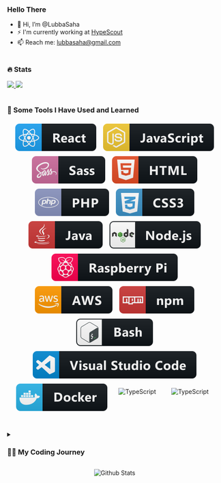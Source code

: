 ### Hello There

- 👋 Hi, I’m @LubbaSaha
- ⚡️ I'm currently working at <a href="https://www.hypescout.co/">HypeScout</a>
- 📫 Reach me: lubbasaha@gmail.com

#

### 🔥 Stats

<a href="https://github.com/LubbaSaha">
  <img height="150em" src="https://github-readme-stats.vercel.app/api?username=LubbaSaha&show_icons=true&theme=radical&hide=stars,contribs&count_private=true" />
  <img height="150em" src="https://github-readme-stats.vercel.app/api/top-langs/?username=LubbaSaha&layout=compact&theme=radical" />
</a>

#

### 🚀  Some Tools I Have Used and Learned

<p align="center">
  <!-- For more icons please follow  https://github.com/MikeCodesDotNET/ColoredBadges -->
  <img src="https://raw.githubusercontent.com/8bithemant/8bithemant/master/svg/dev/frameworks/react.svg" alt="react" style="vertical-align:top; margin:6px">
  <img src="https://raw.githubusercontent.com/8bithemant/8bithemant/master/svg/dev/languages/js.svg" alt="js" style="vertical-align:top; margin:6px">
  <img src="https://raw.githubusercontent.com/MikeCodesDotNET/ColoredBadges/4a38660afb7be89a6032218589b4454a1285c7f8/svg/dev/languages/sass.svg" alt="sass" style="vertical-align:top; margin:6px">
  <img src="https://raw.githubusercontent.com/8bithemant/8bithemant/master/svg/dev/languages/html.svg" alt="html" style="vertical-align:top; margin:6px">    

  <img src="https://raw.githubusercontent.com/MikeCodesDotNET/ColoredBadges/4a38660afb7be89a6032218589b4454a1285c7f8/svg/dev/languages/php.svg" alt="php" style="vertical-align:top; margin:6px">
  <img src="https://raw.githubusercontent.com/MikeCodesDotNET/ColoredBadges/4a38660afb7be89a6032218589b4454a1285c7f8/svg/dev/languages/css3.svg" alt="css3" style="vertical-align:top; margin:6px">
  <img src="https://raw.githubusercontent.com/MikeCodesDotNET/ColoredBadges/4a38660afb7be89a6032218589b4454a1285c7f8/svg/dev/languages/java.svg" alt="java" style="vertical-align:top; margin:6px">

  <img src="https://raw.githubusercontent.com/MikeCodesDotNET/ColoredBadges/4a38660afb7be89a6032218589b4454a1285c7f8/svg/dev/frameworks/nodejs.svg" alt="nodejs" style="vertical-align:top; margin:6px">

  <img src="https://raw.githubusercontent.com/MikeCodesDotNET/ColoredBadges/4a38660afb7be89a6032218589b4454a1285c7f8/svg/devices/raspberrypi.svg" alt="raspberrypi" style="vertical-align:top; margin:6px">

  <img src="https://raw.githubusercontent.com/8bithemant/8bithemant/master/svg/dev/services/aws.svg" alt="aws" style="vertical-align:top; margin:6px">

  <img src="https://raw.githubusercontent.com/8bithemant/8bithemant/master/svg/dev/services/npm.svg" alt="npm" style="vertical-align:top; margin:6px">
  <img src="https://raw.githubusercontent.com/8bithemant/8bithemant/master/svg/dev/tools/bash.svg" alt="bash" style="vertical-align:top; margin:6px">
  <img src="https://raw.githubusercontent.com/8bithemant/8bithemant/master/svg/dev/tools/visualstudio_code.svg" alt="vscode" style="vertical-align:top; margin:6px">
  <img src="https://raw.githubusercontent.com/MikeCodesDotNET/ColoredBadges/4a38660afb7be89a6032218589b4454a1285c7f8/svg/dev/tools/docker.svg" alt="docker" style="vertical-align:top; margin:6px">

  <img style="vertical-align:top; margin:16px" alt="TypeScript" width="30px" src="https://cdn.jsdelivr.net/gh/devicons/devicon/icons/typescript/typescript-plain.svg" />
  <img style="vertical-align:top; margin:16px" alt="TypeScript" width="30px" src="https://cdn.jsdelivr.net/gh/devicons/devicon/icons/nextjs/nextjs-line.svg" />
          
</p>

#

<details>
 <summary><h3>👩‍💻 My Coding Journey</h3></summary>
   I started my coding journey as a
</details>
<p align="center">
        <img src="https://raw.githubusercontent.com/mayhemantt/mayhemantt/Update/svg/Bottom.svg" alt="Github Stats" />
</p>

